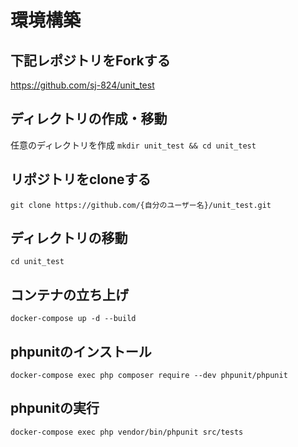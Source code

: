 # 環境構築

## 下記レポジトリをForkする
https://github.com/sj-824/unit_test
## ディレクトリの作成・移動
任意のディレクトリを作成
```mkdir unit_test && cd unit_test```
## リポジトリをcloneする
```git clone https://github.com/{自分のユーザー名}/unit_test.git```
## ディレクトリの移動
```cd unit_test```
## コンテナの立ち上げ
```docker-compose up -d --build```
## phpunitのインストール
```docker-compose exec php composer require --dev phpunit/phpunit```
## phpunitの実行
```docker-compose exec php vendor/bin/phpunit src/tests```
